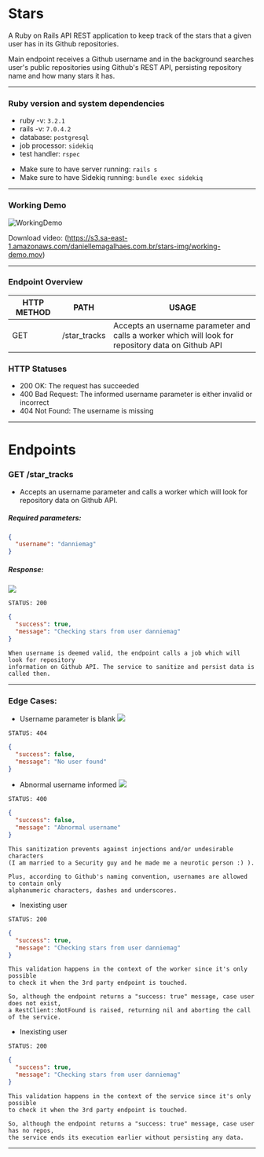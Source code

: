 # Stars

A Ruby on Rails API REST application to keep track of the stars that a given user has in its Github repositories.

Main endpoint receives a Github username and in the background searches user's public repositories using Github's
REST API, persisting repository name and how many stars it has.
_____________________
### Ruby version and system dependencies

* ruby -v: `3.2.1`
* rails -v: `7.0.4.2`
* database: `postgresql`
* job processor: `sidekiq`
* test handler: `rspec`

- Make sure to have server running: `rails s`
- Make sure to have Sidekiq running: `bundle exec sidekiq`
_______________________

### Working Demo
![WorkingDemo](https://github.com/danniemag/stars/blob/main/demo/working-demo.gif)

Download video:
(https://s3.sa-east-1.amazonaws.com/daniellemagalhaes.com.br/stars-img/working-demo.mov)

_______________________

### Endpoint Overview

| HTTP METHOD | PATH                    | USAGE                                                                                              |
|-------------|-------------------------|----------------------------------------------------------------------------------------------------|
| GET         | /star_tracks            | Accepts an username parameter and calls a worker which will look for repository data on Github API |

### HTTP Statuses
- 200 OK: The request has succeeded
- 400 Bad Request: The informed username parameter is either invalid or incorrect
- 404 Not Found: The username is missing
_________________

# Endpoints

### GET /star_tracks
- Accepts an username parameter and calls a worker which will look for repository data on Github API.

##### Required parameters:
```json
{
  "username": "danniemag"
}
```

##### Response:

![](https://s3.sa-east-1.amazonaws.com/daniellemagalhaes.com.br/stars-img/1.png)

`STATUS: 200`
```json
{
  "success": true,
  "message": "Checking stars from user danniemag"
}
```

```text
When username is deemed valid, the endpoint calls a job which will look for repository
information on Github API. The service to sanitize and persist data is called then.
```

_________________

### Edge Cases:

- Username parameter is blank
  ![](https://s3.sa-east-1.amazonaws.com/daniellemagalhaes.com.br/stars-img/2.png)

`STATUS: 404`
```json
{
  "success": false,
  "message": "No user found"
}
```

- Abnormal username informed
  ![](https://s3.sa-east-1.amazonaws.com/daniellemagalhaes.com.br/stars-img/3.png)

`STATUS: 400`
```json
{
  "success": false,
  "message": "Abnormal username"
}
```

```text
This sanitization prevents against injections and/or undesirable characters 
(I am married to a Security guy and he made me a neurotic person :) ). 

Plus, according to Github's naming convention, usernames are allowed to contain only 
alphanumeric characters, dashes and underscores.
```

- Inexisting user

`STATUS: 200`
```json
{
  "success": true,
  "message": "Checking stars from user danniemag"
}
```

```text
This validation happens in the context of the worker since it's only possible 
to check it when the 3rd party endpoint is touched. 

So, although the endpoint returns a "success: true" message, case user does not exist,
a RestClient::NotFound is raised, returning nil and aborting the call of the service.
```

- Inexisting user

`STATUS: 200`
```json
{
  "success": true,
  "message": "Checking stars from user danniemag"
}
```

```text
This validation happens in the context of the service since it's only possible 
to check it when the 3rd party endpoint is touched. 

So, although the endpoint returns a "success: true" message, case user has no repos,
the service ends its execution earlier without persisting any data.
```
___
